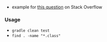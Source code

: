 
* example for [this question](https://stackoverflow.com/questions/51685286) on Stack Overflow

### Usage

* `gradle clean test`
* `find . -name "*.class"`
